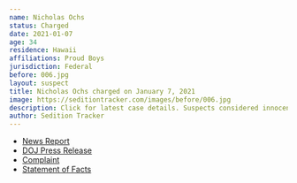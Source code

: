 ```yaml
---
name: Nicholas Ochs
status: Charged
date: 2021-01-07
age: 34
residence: Hawaii
affiliations: Proud Boys
jurisdiction: Federal
before: 006.jpg
layout: suspect
title: Nicholas Ochs charged on January 7, 2021
image: https://seditiontracker.com/images/before/006.jpg
description: Click for latest case details. Suspects considered innocent until proven guilty.
author: Sedition Tracker
---
```


- [News Report](https://nypost.com/2021/01/09/proud-boys-leader-nicholas-ochs-arrested-for-seen-smoking-inside-capitol-during-riots-arrested/)
- [DOJ Press Release](https://www.justice.gov/usao-hi/pr/nicholas-r-ochs-arrested-unlawful-entry-united-states-capitol-building)
- [Complaint](https://extremism.gwu.edu/sites/g/files/zaxdzs2191/f/Nicholas%20Ochs%20Criminal%20Complaint.pdf)
- [Statement of Facts](https://extremism.gwu.edu/sites/g/files/zaxdzs2191/f/Ochs%20Affidavit%20in%20Support%20of%20Criminal%20Complaint.pdf)
